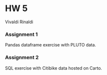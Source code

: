 # HW 5 

Vivaldi Rinaldi

### Assignment 1

Pandas dataframe exercise with PLUTO data.


### Assignment 2

SQL exercise with Citibike data hosted on Carto.